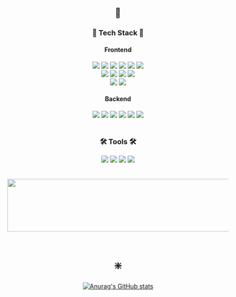 <h2 align="center"> 🧚 </h2>

<h3 align="center"> 💫 Tech Stack 💫 </h3>
<h4 align="center">  Frontend </h3>
<div align="center">
  <img src="https://img.shields.io/badge/HTML-e34c26?style=for-the-badge&logo=html5&logoColor=white" />
  <img src="https://img.shields.io/badge/CSS-563d7c?style=for-the-badge&logo=css3&logoColor=white" />
  <img src="https://img.shields.io/badge/JavaScript-F7DF1E?style=for-the-badge&logo=javascript&logoColor=black" />
  <img src="https://img.shields.io/badge/TypeScript-3178C6?style=for-the-badge&logo=typescript&logoColor=white" />
  <img src="https://img.shields.io/badge/React-61DAFB?style=for-the-badge&logo=React&logoColor=black" />
  <img src="https://img.shields.io/badge/Vite-646CFF?style=for-the-badge&logo=Vite&logoColor=white"/>
</div>
<div align="center">
  <img src="https://img.shields.io/badge/Tailwind_CSS-06B6D4?style=for-the-badge&logo=tailwind-css&logoColor=white" />
  <img src="https://img.shields.io/badge/Three.js-000000?style=for-the-badge&logo=three.js&logoColor=white" />
  <img src="https://img.shields.io/badge/React Three Fiber-000000?style=for-the-badge&logo=Three.js&logoColor=white"/>
  <img src="https://img.shields.io/badge/shadcn/ui-000000?style=for-the-badge&logo=shadcn/ui&logoColor=white"/><br/>
  <img src="https://img.shields.io/badge/amazons3-569A31?style=for-the-badge&logo=amazones3&logoColor=white" />
  <img src="https://img.shields.io/badge/amazonec2-FF9900?style=for-the-badge&logo=amazonec2&logoColor=white" />
</div>
<h4 align="center">  Backend </h3>
<div align="center">
  <img src="https://img.shields.io/badge/node.js-5FA04E?style=for-the-badge&logo=nodedotjs&logoColor=white" />
  <img src="https://img.shields.io/badge/express-000000?style=for-the-badge&logo=express&logoColor=white" />
  <img src="https://img.shields.io/badge/sequelize-52B0E7?style=for-the-badge&logo=sequelize&logoColor=white" />
  <img src="https://img.shields.io/badge/mysql-4479A1?style=for-the-badge&logo=mysql&logoColor=white" />
  <img src="https://img.shields.io/badge/mongodb-47A248?style=for-the-badge&logo=mongodb&logoColor=white" />
  <img src="https://img.shields.io/badge/axios-5A29E4?style=for-the-badge&logo=axios&logoColor=white" />
</div>
<br/>

<h3 align="center"> 🛠️ Tools 🛠️ </h3>
<div align="center">
  <img src="https://img.shields.io/badge/git-F05033.svg?style=for-the-badge&logo=git&logoColor=white" />
  <img src="https://img.shields.io/badge/github-181717.svg?style=for-the-badge&logo=github&logoColor=white" />
  <img src="https://img.shields.io/badge/figma-F24E1E.svg?style=for-the-badge&logo=figma&logoColor=white" />
  <img src="https://img.shields.io/badge/Discord-5865F2?style=for-the-badge&logo=Discord&logoColor=white" />
</div>

<br />
<br />

<div align="center">


<a href="https://github.com/devxb/gitanimals">
  <img
    src="https://render.gitanimals.org/lines/baaanjy?pet-id=655474365317119829"
    width="600"
    height="120"
  />
</a>
  
  
</div>


<br />
<br />

<h2 align="center"> ❇️ </h2>

<div align="center">
	
  [![Anurag's GitHub stats](https://github-readme-stats.vercel.app/api?username=baaanjy&theme=dracula&show_icons=true)](https://github.com/anuraghazra/github-readme-stats) 
  
</div>


